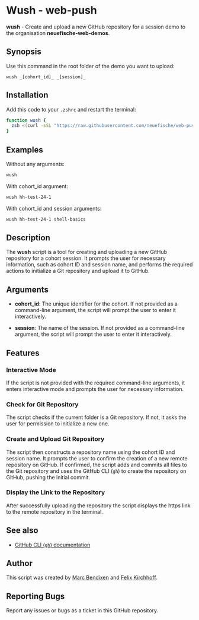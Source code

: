 # Wush - web-push

**wush** - Create and upload a new GitHub repository for a session demo to the organisation **neuefische-web-demos**.

## Synopsis

Use this command in the root folder of the demo you want to upload:

```
wush _[cohort_id]_ _[session]_
```

## Installation

Add this code to your `.zshrc` and restart the terminal:

```bash
function wush {
  zsh <(curl -sSL "https://raw.githubusercontent.com/neuefische/web-push/main/wush.sh") $@
}
```

## Examples

Without any arguments:

```bash
wush
```

With cohort_id argument:

```bash
wush hh-test-24-1
```

With cohort_id and session arguments:

```bash
wush hh-test-24-1 shell-basics
```

## Description

The **wush** script is a tool for creating and uploading a new GitHub repository for a cohort session. It prompts the user for necessary information, such as cohort ID and session name, and performs the required actions to initialize a Git repository and upload it to GitHub.

## Arguments

- **cohort_id**: The unique identifier for the cohort. If not provided as a command-line argument, the script will prompt the user to enter it interactively.

- **session**: The name of the session. If not provided as a command-line argument, the script will prompt the user to enter it interactively.

## Features

### Interactive Mode

If the script is not provided with the required command-line arguments, it enters interactive mode and prompts the user for necessary information.

### Check for Git Repository

The script checks if the current folder is a Git repository. If not, it asks the user for permission to initialize a new one.

### Create and Upload Git Repository

The script then constructs a repository name using the cohort ID and session name. It prompts the user to confirm the creation of a new remote repository on GitHub. If confirmed, the script adds and commits all files to the Git repository and uses the GitHub CLI (`gh`) to create the repository on GitHub, pushing the initial commit.

### Display the Link to the Repository

After successfully uploading the repository the script displays the https link to the remote repository in the terminal.

## See also

- [GitHub CLI (`gh`) documentation](https://cli.github.com/manual/)

## Author

This script was created by [Marc Bendixen](https://github.com/marcbendixen) and [Felix Kirchhoff](https://github.com/f-kirchhoff).

## Reporting Bugs

Report any issues or bugs as a ticket in this GitHub repository.
